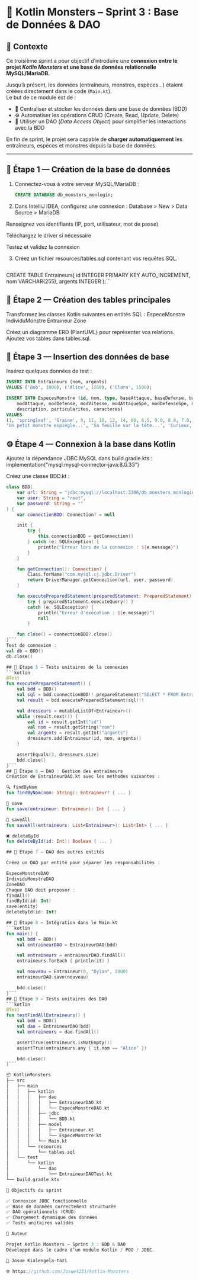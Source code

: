 # 🧩 Kotlin Monsters – Sprint 3 : Base de Données & DAO

## 🎯 Contexte

Ce troisième sprint a pour objectif d’introduire une **connexion entre le projet _Kotlin Monsters_ et une base de données relationnelle MySQL/MariaDB.**

Jusqu’à présent, les données (entraîneurs, monstres, espèces…) étaient créées directement dans le code (`Main.kt`).  
Le but de ce module est de :

- 💾 Centraliser et stocker les données dans une base de données (BDD)
- ⚙️ Automatiser les opérations CRUD (Create, Read, Update, Delete)
- 🧠 Utiliser un DAO (*Data Access Object*) pour simplifier les interactions avec la BDD

En fin de sprint, le projet sera capable de **charger automatiquement** les entraîneurs, espèces et monstres depuis la base de données.

---

## 🧱 Étape 1 — Création de la base de données

1. Connectez-vous à votre serveur MySQL/MariaDB :
   ```sql
   CREATE DATABASE db_monsters_monlogin;

2. Dans IntelliJ IDEA, configurez une connexion :
Database > New > Data Source > MariaDB

Renseignez vos identifiants (IP, port, utilisateur, mot de passe)

Téléchargez le driver si nécessaire

Testez et validez la connexion

3. Créez un fichier resources/tables.sql contenant vos requêtes SQL.
   ```sql
CREATE TABLE Entraineurs(
    id INTEGER PRIMARY KEY AUTO_INCREMENT,
    nom VARCHAR(255),
    argents INTEGER
);```
## 🧬 Étape 2 — Création des tables principales

Transformez les classes Kotlin suivantes en entités SQL :
EspeceMonstre
IndividuMonstre
Entraineur
Zone

Créez un diagramme ERD (PlantUML) pour représenter vos relations.
Ajoutez vos tables dans tables.sql.

## 🌱 Étape 3 — Insertion des données de base

Insérez quelques données de test :
```sql
INSERT INTO Entraineurs (nom, argents)
VALUES ('Bob', 1000), ('Alice', 1200), ('Clara', 1500);

INSERT INTO EspecesMonstre (id, nom, type, baseAttaque, baseDefense, baseVitesse, baseAttaqueSpe, baseDefenseSpe, basePv,
    modAttaque, modDefense, modVitesse, modAttaqueSpe, modDefenseSpe, modPv,
    description, particularites, caracteres)
VALUES
(1, 'springleaf', 'Graine', 9, 11, 10, 12, 14, 60, 6.5, 9.0, 8.0, 7.0, 10.0, 14.0,
'Un petit monstre espiègle...', 'Sa feuille sur la tête...', 'Curieux, amical, un peu timide.');
``` 
## ⚙️ Étape 4 — Connexion à la base dans Kotlin

Ajoutez la dépendance JDBC MySQL dans build.gradle.kts :
implementation("mysql:mysql-connector-java:8.0.33")

Créez une classe BDD.kt :
```kotlin
class BDD(
    var url: String = "jdbc:mysql://localhost:3306/db_monsters_monlogin",
    var user: String = "root",
    var password: String = ""
) {
    var connectionBDD: Connection? = null

    init {
        try {
            this.connectionBDD = getConnection()
        } catch (e: SQLException) {
            println("Erreur lors de la connexion : ${e.message}")
        }
    }

    fun getConnection(): Connection? {
        Class.forName("com.mysql.cj.jdbc.Driver")
        return DriverManager.getConnection(url, user, password)
    }

    fun executePreparedStatement(preparedStatement: PreparedStatement): ResultSet? =
        try { preparedStatement.executeQuery() }
        catch (e: SQLException) {
            println("Erreur d'exécution : ${e.message}")
            null
        }

    fun close() = connectionBDD?.close()
}```
Test de connexion :
val db = BDD()
db.close()

## 🧪 Étape 5 — Tests unitaires de la connexion
```kotlin
@Test
fun executePreparedStatement() {
    val bdd = BDD()
    val sql = bdd.connectionBDD!!.prepareStatement("SELECT * FROM Entraineurs")
    val result = bdd.executePreparedStatement(sql)!!

    val dresseurs = mutableListOf<Entraineur>()
    while (result.next()) {
        val id = result.getInt("id")
        val nom = result.getString("nom")
        val argents = result.getInt("argents")
        dresseurs.add(Entraineur(id, nom, argents))
    }

    assertEquals(3, dresseurs.size)
    bdd.close()
}``` 
## 🧩 Étape 6 — DAO : Gestion des entraîneurs
Création de EntraineurDAO.kt avec les méthodes suivantes :

🔍 findByNom
fun findByNom(nom: String): Entraineur? { ... }

💾 save
fun save(entraineur: Entraineur): Int { ... }

💾 saveAll
fun saveAll(entraineurs: List<Entraineur>): List<Int> { ... }

❌ deleteById
fun deleteById(id: Int): Boolean { ... }

## 🔄 Étape 7 — DAO des autres entités

Créez un DAO par entité pour séparer les responsabilités :

EspeceMonstreDAO
IndividuMonstreDAO
ZoneDAO
Chaque DAO doit proposer :
findAll()
findById(id: Int)
save(entity)
deleteById(id: Int)

## 🔗 Étape 8 — Intégration dans le Main.kt
```kotlin
fun main() {
    val bdd = BDD()
    val entraineurDAO = EntraineurDAO(bdd)

    val entraineurs = entraineurDAO.findAll()
    entraineurs.forEach { println(it) }

    val nouveau = Entraineur(0, "Dylan", 2000)
    entraineurDAO.save(nouveau)

    bdd.close()
}``` 
## 🧪 Étape 9 — Tests unitaires des DAO
```kotlin
@Test
fun testFindAllEntraineurs() {
    val bdd = BDD()
    val dao = EntraineurDAO(bdd)
    val entraineurs = dao.findAll()

    assertTrue(entraineurs.isNotEmpty())
    assertTrue(entraineurs.any { it.nom == "Alice" })

    bdd.close()
}``` 

📦 KotlinMonsters
├── src
│   ├── main
│   │   ├── kotlin
│   │   │   ├── dao
│   │   │   │   ├── EntraineurDAO.kt
│   │   │   │   └── EspeceMonstreDAO.kt
│   │   │   ├── jdbc
│   │   │   │   └── BDD.kt
│   │   │   ├── model
│   │   │   │   ├── Entraineur.kt
│   │   │   │   └── EspeceMonstre.kt
│   │   │   └── Main.kt
│   │   └── resources
│   │       └── tables.sql
│   └── test
│       └── kotlin
│           └── dao
│               └── EntraineurDAOTest.kt
└── build.gradle.kts

🚀 Objectifs du sprint

✅ Connexion JDBC fonctionnelle
✅ Base de données correctement structurée
✅ DAO opérationnels (CRUD)
✅ Chargement dynamique des données
✅ Tests unitaires validés

🧠 Auteur

Projet Kotlin Monsters – Sprint 3 : BDD & DAO
Développé dans le cadre d’un module Kotlin / POO / JDBC.

👤 Josue Kialengela-tazi

🌐 https://github.com/Josue4231/kotlin-Monsters

